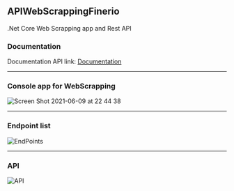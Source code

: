 ## APIWebScrappingFinerio
.Net Core Web Scrapping app and Rest API



### Documentation


Documentation API link: [Documentation](https://documenter.getpostman.com/view/15533955/TzeRoVAg)

***



### Console app for WebScrapping

![Screen Shot 2021-06-09 at 22 44 38](https://user-images.githubusercontent.com/2387874/121461358-4d960a00-c974-11eb-8446-e1b7b8afea1f.png)

***

### Endpoint list

![EndPoints](https://user-images.githubusercontent.com/2387874/121461102-d1032b80-c973-11eb-9167-017f1e209277.png)
***

### API


![API](https://user-images.githubusercontent.com/2387874/121461165-f1cb8100-c973-11eb-86be-e4e14d4abd71.png)
